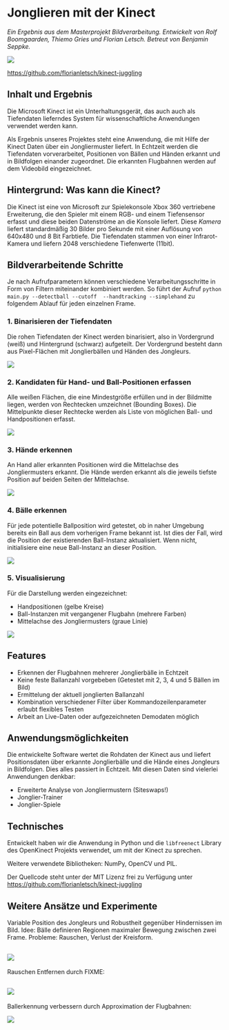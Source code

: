 Jonglieren mit der Kinect
===

*Ein Ergebnis aus dem Masterprojekt Bildverarbeitung. Entwickelt von Rolf Boomgaarden, Thiemo Gries und Florian Letsch. Betreut von Benjamin Seppke.*

![](fuenf-baelle.jpg)

<https://github.com/florianletsch/kinect-juggling>

## Inhalt und Ergebnis

Die Microsoft Kinect ist ein Unterhaltungsgerät, das auch auch als Tiefendaten lieferndes System für wissenschaftliche Anwendungen verwendet werden kann.

Als Ergebnis unseres Projektes steht eine Anwendung, die mit Hilfe der Kinect Daten über ein Jongliermuster liefert. In Echtzeit werden die Tiefendaten vorverarbeitet, Positionen von Bällen und Händen erkannt und in Bildfolgen einander zugeordnet. Die erkannten Flugbahnen werden auf dem Videobild eingezeichnet.

## Hintergrund: Was kann die Kinect?

Die Kinect ist eine von Microsoft zur Spielekonsole Xbox 360 vertriebene Erweiterung, die den Spieler mit einem RGB- und einem Tiefensensor erfasst und diese beiden Datenströme an die Konsole liefert. Diese *Kamera* liefert standardmäßig 30 Bilder pro Sekunde mit einer Auflösung von 640x480 und 8 Bit Farbtiefe. Die Tiefendaten stammen von einer Infrarot-Kamera und liefern 2048 verschiedene Tiefenwerte (11bit).

## Bildverarbeitende Schritte

Je nach Aufrufparametern können verschiedene Verarbeitungsschritte in Form von Filtern miteinander kombiniert werden.
So führt der Aufruf `python main.py --detectball --cutoff  --handtracking --simplehand` zu folgendem Ablauf für jeden einzelnen Frame.

### 1. Binarisieren der Tiefendaten

Die rohen Tiefendaten der Kinect werden binarisiert, also in Vordergrund (weiß) und Hintergrund (schwarz) aufgeteilt. Der Vordergrund besteht dann aus Pixel-Flächen mit Jonglierbällen und Händen des Jongleurs.

![](depth-binary.png)

### 2. Kandidaten für Hand- und Ball-Positionen erfassen

Alle weißen Flächen, die eine Mindestgröße erfüllen und in der Bildmitte liegen, werden von Rechtecken umzeichnet (Bounding Boxes). Die Mittelpunkte dieser Rechtecke werden als Liste von möglichen Ball- und Handpositionen erfasst.

![](rects-4.png)

### 3. Hände erkennen

An Hand aller erkannten Positionen wird die Mittelachse des Jongliermusters erkannt. Die Hände werden erkannt als die jeweils tiefste Position auf beiden Seiten der Mittelachse.

![](hands.png)

### 4. Bälle erkennen

Für jede potentielle Ballposition wird getestet, ob in naher Umgebung bereits ein Ball aus dem vorherigen Frame bekannt ist. Ist dies der Fall, wird die Position der existierenden Ball-Instanz aktualisiert. Wenn nicht, initialisiere eine neue Ball-Instanz an dieser Position.

![](handtracking-2.png)

### 5. Visualisierung

Für die Darstellung werden eingezeichnet:

- Handpositionen (gelbe Kreise)
- Ball-Instanzen mit vergangener Flugbahn (mehrere Farben)
- Mittelachse des Jongliermusters (graue Linie)

![](fuenf-baelle.jpg)

## Features

- Erkennen der Flugbahnen mehrerer Jonglierbälle in Echtzeit
- Keine feste Ballanzahl vorgebeben (Getestet mit 2, 3, 4 und 5 Bällen im Bild)
- Ermittelung der aktuell jonglierten Ballanzahl
- Kombination verschiedener Filter über Kommandozeilenparameter erlaubt flexibles Testen
- Arbeit an Live-Daten oder aufgezeichneten Demodaten möglich

## Anwendungsmöglichkeiten

Die entwickelte Software wertet die Rohdaten der Kinect aus und liefert Positionsdaten über erkannte Jonglierbälle und die Hände eines Jongleurs in Bildfolgen. Dies alles passiert in Echtzeit. Mit diesen Daten sind vielerlei Anwendungen denkbar:

- Erweiterte Analyse von Jongliermustern (Siteswaps!)
- Jonglier-Trainer
- Jonglier-Spiele

## Technisches

Entwickelt haben wir die Anwendung in Python und die `libfreenect` Library des OpenKinect Projekts verwendet, um mit der Kinect zu sprechen.

Weitere verwendete Bibliotheken: NumPy, OpenCV und PIL.

Der Quellcode steht unter der MIT Lizenz frei zu Verfügung unter <https://github.com/florianletsch/kinect-juggling>

## Weitere Ansätze und Experimente

Variable Position des Jongleurs und Robustheit gegenüber Hindernissen im Bild.
Idee: Bälle definieren Regionen maximaler Bewegung zwischen zwei Frame. Probleme:
Rauschen, Verlust der Kreisform.

![](temporal_scene.png)
---
Rauschen Entfernen durch FIXME:

![](rauschfrei.png)
---
Ballerkennung verbessern durch Approximation der Flugbahnen:

![](trajectory-hand-2.png)
